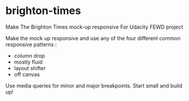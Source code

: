 # brighton-times
Make The Brighton Times mock-up responsive
For Udacity FEWD project 

Make the mock up responsive and use any of the four different common responsive patterns : 
* column drop
* mostly fluid
* layout shifter
* off canvas

Use media queries for minor and major breakpoints. Start small and build up!
